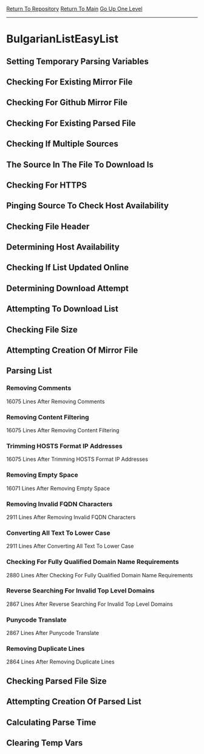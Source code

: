[Return To Repository](https://github.com/deathbybandaid/piholeparser/)
[Return To Main](https://github.com/deathbybandaid/piholeparser/blob/master/RecentRunLogs/Mainlog.md)
[Go Up One Level](https://github.com/deathbybandaid/piholeparser/blob/master/RecentRunLogs/TopLevelScripts/30-Processing-External-Blacklists.md)
____________________________________
# BulgarianListEasyList
## Setting Temporary Parsing Variables
## Checking For Existing Mirror File
## Checking For Github Mirror File
## Checking For Existing Parsed File
## Checking If Multiple Sources
## The Source In The File To Download Is
## Checking For HTTPS
## Pinging Source To Check Host Availability
## Checking File Header
## Determining Host Availability
## Checking If List Updated Online
## Determining Download Attempt
## Attempting To Download List
## Checking File Size
## Attempting Creation Of Mirror File
## Parsing List
### Removing Comments
16075 Lines After Removing Comments
### Removing Content Filtering
16075 Lines After Removing Content Filtering
### Trimming HOSTS Format IP Addresses
16075 Lines After Trimming HOSTS Format IP Addresses
### Removing Empty Space
16071 Lines After Removing Empty Space
### Removing Invalid FQDN Characters
2911 Lines After Removing Invalid FQDN Characters
### Converting All Text To Lower Case
2911 Lines After Converting All Text To Lower Case
### Checking For Fully Qualified Domain Name Requirements
2880 Lines After Checking For Fully Qualified Domain Name Requirements
### Reverse Searching For Invalid Top Level Domains
2867 Lines After Reverse Searching For Invalid Top Level Domains
### Punycode Translate
2867 Lines After Punycode Translate
### Removing Duplicate Lines
2864 Lines After Removing Duplicate Lines
## Checking Parsed File Size
## Attempting Creation Of Parsed List
## Calculating Parse Time
## Clearing Temp Vars
